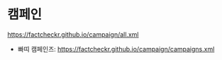 # 캠페인
https://factcheckr.github.io/campaign/all.xml
- 빠띠 캠페인즈: https://factcheckr.github.io/campaign/campaigns.xml
